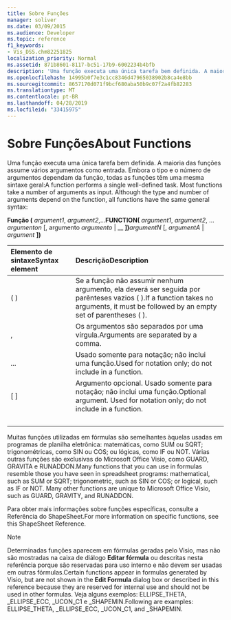 ```yaml
---
title: Sobre Funções
manager: soliver
ms.date: 03/09/2015
ms.audience: Developer
ms.topic: reference
f1_keywords:
- Vis_DSS.chm82251825
localization_priority: Normal
ms.assetid: 871b8601-8117-bc51-17b9-6002234b4bfb
description: 'Uma função executa uma única tarefa bem definida. A maioria das funções assume vários argumentos como entrada. Embora o tipo e o número de argumentos dependam da função, todas as funções têm uma mesma sintaxe geral:'
ms.openlocfilehash: 14995b0f7e3c1cc8346d47965038902b8ca4e8bb
ms.sourcegitcommit: 8657170d071f9bcf680aba50b9c07f2a4fb82283
ms.translationtype: MT
ms.contentlocale: pt-BR
ms.lasthandoff: 04/28/2019
ms.locfileid: "33415975"
---
```

# <a name="about-functions"></a><span data-ttu-id="76fe0-105">Sobre Funções</span><span class="sxs-lookup"><span data-stu-id="76fe0-105">About Functions</span></span>

<span data-ttu-id="76fe0-p102">Uma função executa uma única tarefa bem definida. A maioria das funções assume vários argumentos como entrada. Embora o tipo e o número de argumentos dependam da função, todas as funções têm uma mesma sintaxe geral:</span><span class="sxs-lookup"><span data-stu-id="76fe0-p102">A function performs a single well-defined task. Most functions take a number of arguments as input. Although the type and number of arguments depend on the function, all functions have the same general syntax:</span></span>
  
 <span data-ttu-id="76fe0-109">**Função (** _argument1_, _argument2_,...</span><span class="sxs-lookup"><span data-stu-id="76fe0-109">**FUNCTION(** _argument1_,  _argument2_, …</span></span>  <span data-ttu-id="76fe0-110">_argumenton_ [, argumento _argumento_ |  __ **])**</span><span class="sxs-lookup"><span data-stu-id="76fe0-110">_argumentN_ [,  _argumentA_ |  _argument_ **])**</span></span>
  
|<span data-ttu-id="76fe0-111">**Elemento de sintaxe**</span><span class="sxs-lookup"><span data-stu-id="76fe0-111">**Syntax element**</span></span>|<span data-ttu-id="76fe0-112">**Descrição**</span><span class="sxs-lookup"><span data-stu-id="76fe0-112">**Description**</span></span>|
|:-----|:-----|
| <span data-ttu-id="76fe0-113">( )</span><span class="sxs-lookup"><span data-stu-id="76fe0-113"></span></span>  <br/> | <span data-ttu-id="76fe0-114">Se a função não assumir nenhum argumento, ela deverá ser seguida por parênteses vazios ( ).</span><span class="sxs-lookup"><span data-stu-id="76fe0-114">If a function takes no arguments, it must be followed by an empty set of parentheses ( ).</span></span>  <br/> |
| <span data-ttu-id="76fe0-115">,</span><span class="sxs-lookup"><span data-stu-id="76fe0-115"></span></span>  <br/> | <span data-ttu-id="76fe0-116">Os argumentos são separados por uma vírgula.</span><span class="sxs-lookup"><span data-stu-id="76fe0-116">Arguments are separated by a comma.</span></span>  <br/> |
| <span data-ttu-id="76fe0-117">...</span><span class="sxs-lookup"><span data-stu-id="76fe0-117"></span></span>  <br/> | <span data-ttu-id="76fe0-118">Usado somente para notação; não inclui uma função.</span><span class="sxs-lookup"><span data-stu-id="76fe0-118">Used for notation only; do not include in a function.</span></span>  <br/> |
| <span data-ttu-id="76fe0-119">[ ]</span><span class="sxs-lookup"><span data-stu-id="76fe0-119"></span></span>  <br/> | <span data-ttu-id="76fe0-p104">Argumento opcional. Usado somente para notação; não inclui uma função.</span><span class="sxs-lookup"><span data-stu-id="76fe0-p104">Optional argument. Used for notation only; do not include in a function.</span></span>  <br/> |
| |  <br/> | <span data-ttu-id="76fe0-122">Uma opção; Você pode incluir _argumentoum_ ou _argumento_.</span><span class="sxs-lookup"><span data-stu-id="76fe0-122">A choice; you can include  _argumentA_ or  _argument_.</span></span> <span data-ttu-id="76fe0-123">Usado somente para notação; não inclui uma função.</span><span class="sxs-lookup"><span data-stu-id="76fe0-123">Used for notation only; do not include in a function.</span></span>  <br/> |
   
<span data-ttu-id="76fe0-p106">Muitas funções utilizadas em fórmulas são semelhantes àquelas usadas em programas de planilha eletrônica: matemáticas, como SUM ou SQRT; trigonométricas, como SIN ou COS; ou lógicas, como IF ou NOT. Várias outras funções são exclusivas do Microsoft Office Visio, como GUARD, GRAVITA e RUNADDON.</span><span class="sxs-lookup"><span data-stu-id="76fe0-p106">Many functions that you can use in formulas resemble those you have seen in spreadsheet programs: mathematical, such as SUM or SQRT; trigonometric, such as SIN or COS; or logical, such as IF or NOT. Many other functions are unique to Microsoft Office Visio, such as GUARD, GRAVITY, and RUNADDON.</span></span>
  
<span data-ttu-id="76fe0-126">Para obter mais informações sobre funções específicas, consulte a Referência do ShapeSheet.</span><span class="sxs-lookup"><span data-stu-id="76fe0-126">For more information on specific functions, see this ShapeSheet Reference.</span></span>
  
> [!NOTE]
>  <span data-ttu-id="76fe0-127">Determinadas funções aparecem em fórmulas geradas pelo Visio, mas não são mostradas na caixa de diálogo **Editar fórmula** ou descritas nesta referência porque são reservadas para uso interno e não devem ser usadas em outras fórmulas.</span><span class="sxs-lookup"><span data-stu-id="76fe0-127">Certain functions appear in formulas generated by Visio, but are not shown in the **Edit Formula** dialog box or described in this reference because they are reserved for internal use and should not be used in other formulas.</span></span> <span data-ttu-id="76fe0-128">Veja alguns exemplos: ELLIPSE_THETA, _ELLIPSE_ECC, _UCON_C1 e _SHAPEMIN.</span><span class="sxs-lookup"><span data-stu-id="76fe0-128">Following are examples: ELLIPSE_THETA, _ELLIPSE_ECC, _UCON_C1, and _SHAPEMIN.</span></span> 
  

